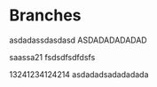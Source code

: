 Branches
========
asdadassdasdasd
ASDADADADADAD


saassa21
fsdsdfsdfdsfs



13241234124214
asdadadsadadadada
